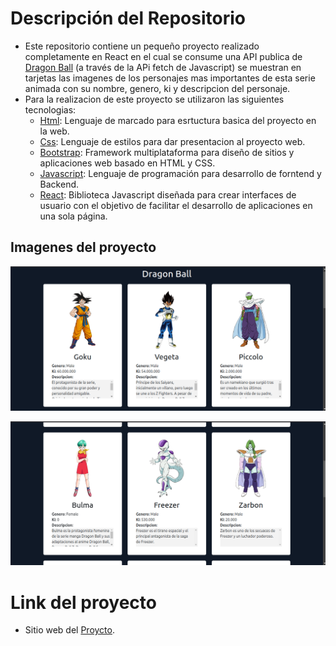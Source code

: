 # Descripción del Repositorio
- Este repositorio contiene un pequeño proyecto realizado completamente en React en el cual se consume una API publica de [Dragon Ball](https://web.dragonball-api.com/) (a través de la APi fetch de Javascript) se muestran en tarjetas las imagenes de los personajes mas importantes de esta serie animada con su nombre, genero, ki y descripcion del personaje.
- Para la realizacion de este proyecto se utilizaron las siguientes tecnologias:
  - [Html](https://developer.mozilla.org/es/docs/Web/HTML): Lenguaje de marcado para esrtuctura basica del proyecto en la web.
  - [Css](https://developer.mozilla.org/es/docs/Web/CSS): Lenguaje de estilos para dar presentacion al proyecto web.
  - [Bootstrap](https://getbootstrap.com/): Framework multiplataforma para diseño de sitios y aplicaciones web basado en HTML y CSS.
  - [Javascript](https://developer.mozilla.org/es/docs/Web/javascript): Lenguaje de programación para desarrollo de forntend y Backend.
  - [React](https://es.react.dev/): Biblioteca Javascript diseñada para crear interfaces de usuario con el objetivo de facilitar el desarrollo de aplicaciones en una sola página.

## Imagenes del proyecto

![Imagen 1](./src/assets/dragonBall1.png)

![Imagen 2](./src/assets/dragonBall2..png)

# Link del proyecto
- Sitio web del [Proycto](https://dragonball-cards.netlify.app/).
